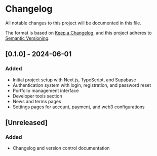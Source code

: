 # Changelog
All notable changes to this project will be documented in this file.

The format is based on [Keep a Changelog](https://keepachangelog.com/en/1.0.0/),
and this project adheres to [Semantic Versioning](https://semver.org/spec/v2.0.0.html).

## [0.1.0] - 2024-06-01
### Added
- Initial project setup with Next.js, TypeScript, and Supabase
- Authentication system with login, registration, and password reset
- Portfolio management interface
- Developer tools section
- News and terms pages
- Settings pages for account, payment, and web3 configurations

## [Unreleased]
### Added
- Changelog and version control documentation

[//]: # (Add new changes above this line)
